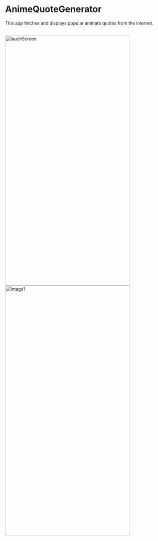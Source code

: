 # AnimeQuoteGenerator
This app fetches and displays popular animate quotes from the internet.
<br><br>
<!-- <img width="363" alt="lauchScreen" src="https://user-images.githubusercontent.com/60410024/236642549-9bc0f263-b43c-4eb8-84b5-3c2b3cdd78af.png">
<img width="377" alt="image1" src="https://user-images.githubusercontent.com/60410024/236642597-a2af81b1-3cf6-4079-8032-bd06565f8cbe.png">
<img width="371" alt="image2" src="https://user-images.githubusercontent.com/60410024/236642700-9976cc79-9b8f-4ff3-a00a-6498b0620fef.png">
<img width="372" alt="image3" src="https://user-images.githubusercontent.com/60410024/236642706-b577047d-03a5-4ae0-907d-f4983a76b26c.png"> -->


<img src="https://user-images.githubusercontent.com/60410024/236642549-9bc0f263-b43c-4eb8-84b5-3c2b3cdd78af.png" alt="lauchScreen"
   width="400" height="800">
   <img src="https://user-images.githubusercontent.com/60410024/236642597-a2af81b1-3cf6-4079-8032-bd06565f8cbe.png" alt="image1"
   width="400" height="800">
